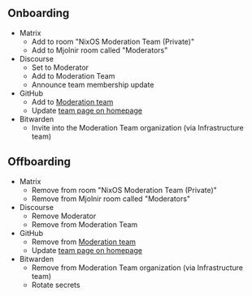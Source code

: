 ## Onboarding
- Matrix
  - Add to room "NixOS Moderation Team (Private)"
  - Add to Mjolnir room called "Moderators"
- Discourse
  - Set to Moderator
  - Add to Moderation Team
  - Announce team membership update
- GitHub
  - Add to [Moderation team](https://github.com/orgs/NixOS/teams/moderation)
  - Update [team page on homepage](https://github.com/NixOS/nixos-homepage/blob/master/community/teams/moderation.tt)
- Bitwarden
  - Invite into the Moderation Team organization (via Infrastructure team)

## Offboarding
- Matrix
  - Remove from room "NixOS Moderation Team (Private)"
  - Remove from Mjolnir room called "Moderators"
- Discourse
  - Remove Moderator
  - Remove from Moderation Team
- GitHub
  - Remove from [Moderation team](https://github.com/orgs/NixOS/teams/moderation)
  - Update [team page on homepage](https://github.com/NixOS/nixos-homepage/blob/master/community/teams/moderation.tt)
- Bitwarden
  - Remove from Moderation Team organization (via Infrastructure team)
  - Rotate secrets
